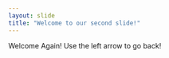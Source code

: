 ```yaml
---
layout: slide
title: "Welcome to our second slide!"
---
```

Welcome Again!
Use the left arrow to go back!
